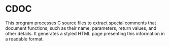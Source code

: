 # CDOC
This program processes C source files to extract special comments that document functions, such as their name, parameters, return values, and other details. It generates a styled HTML page presenting this information in a readable format.
